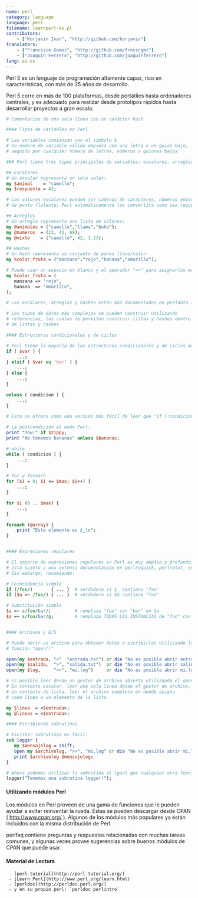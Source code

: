 ```yaml
---
name: perl
category: language
language: perl
filename: learnperl-es.pl
contributors:
    - ["Korjavin Ivan", "http://github.com/korjavin"]
translators:
    - ["Francisco Gomez", "http://github.com/frncscgmz"]
    - ["Joaquín Ferrero", "http://github.com/joaquinferrero"]
lang: es-es
---
```


Perl 5 es un lenguaje de programación altamente capaz, rico en características, con más de 25 años de desarrollo.

Perl 5 corre en más de 100 plataformas, desde portátiles hasta ordenadores centrales, y es adecuado para realizar desde prototipos rápidos hasta desarrollar proyectos a gran escala.

```perl
# Comentarios de una sola línea con un carácter hash

#### Tipos de variables en Perl

# Las variables comienzan con el símbolo $
# Un nombre de variable válido empieza con una letra o un guión bajo,
# seguido por cualquier número de letras, números o guiones bajos

### Perl tiene tres tipos principales de variables: escalares, arreglos y hashes

## Escalares
# Un escalar representa un solo valor:
my $animal    = "camello";
my $respuesta = 42;

# Los valores escalares pueden ser cadenas de caracteres, números enteros o 
# de punto flotante; Perl automáticamente los convertirá como sea requerido

## Arreglos
# Un arreglo representa una lista de valores:
my @animales = ("camello","llama","buho"};
my @numeros  = (23, 42, 69);
my @mixto    = ("camello", 42, 1.23);

## Hashes
# Un hash representa un conjunto de pares llave/valor:
my %color_fruta = ("manzana","rojo","banana","amarillo");

# Puede usar un espacio en blanco y el operador "=>" para asignarlos más fácilmente
my %color_fruta = (
   manzana => "rojo",
   banana  => "amarillo",
);

# Los escalares, arreglos y hashes están más documentados en perldata (perldoc perldata)

# Los tipos de datos más complejos se pueden construir utilizando 
# referencias, las cuales le permiten construir listas y hashes dentro
# de listas y hashes

#### Estructuras condicionales y de ciclos

# Perl tiene la mayoría de las estructuras condicionales y de ciclos más comunes
if ( $var ) {
    ...;
} elsif ( $var eq 'bar' ) { 
    ...;
} else {
    ...;
}

unless ( condicion ) {
    ...;
}

# Esto se ofrece como una versión más fácil de leer que "if (!condición)"

# La postcondición al modo Perl:
print "Yow!" if $zippy;
print "No tenemos bananas" unless $bananas;

# while
while ( condicion ) {
    ...;
}

# for y foreach
for ($i = 0; $i <= $max; $i++) {
    ...;
}

for $i (0 .. $max) {
    ...;
}

foreach (@array) {
    print "Este elemento es $_\n";
}


#### Expresiones regulares

# El soporte de expresiones regulares en Perl es muy amplio y profundo, y 
# está sujeto a una extensa documentación en perlrequick, perlretut, entre otros.
# Sin embargo, resumiendo:

# Coincidencia simple
if (/foo/)       { ... }  # verdadero si $_ contiene "foo"
if ($a =~ /foo/) { ... }  # verdadero si $a contiene "foo"

# Substitución simple
$a =~ s/foo/bar/;         # remplaza "foo" con "bar" en $a
$a =~ s/foo/bar/g;        # remplaza TODAS LAS INSTANCIAS de "foo" con "bar" en $a


#### Archivos y E/S

# Puede abrir un archivo para obtener datos o escribirlos utilizando la 
# función "open()"

open(my $entrada, "<"  "entrada.txt") or die "No es posible abrir entrada.txt: $!";
open(my $salida,  ">", "salida.txt")  or die "No es posible abrir salida.txt: $!";
open(my $log,     ">>", "mi.log")     or die "No es posible abrir mi.log: $!";

# Es posible leer desde un gestor de archivo abierto utilizando el operador "<>".
# En contexto escalar, leer una sola línea desde el gestor de archivo, y
# en contexto de lista, leer el archivo completo en donde asigna 
# cada línea a un elemento de la lista

my $linea  = <$entrada>;
my @lineas = <$entrada>;

#### Escribiendo subrutinas

# Escribir subrutinas es fácil:
sub logger {
   my $mensajelog = shift;
   open my $archivolog, ">>", "mi.log" or die "No es posible abrir mi.log: $!";
   print $archivolog $mensajelog;
}

# Ahora podemos utilizar la subrutina al igual que cualquier otra función incorporada:
logger("Tenemos una subrutina logger!");

```

#### Utilizando módulos Perl

Los módulos en Perl proveen de una gama de funciones que le pueden ayudar a evitar reinventar la rueda. Éstas se pueden  descargar desde CPAN ( http://www.cpan.org/ ). Algunos de los módulos más populares ya están incluidos con la misma distribución de Perl.

perlfaq contiene preguntas y respuestas relacionadas con muchas tareas comunes, y algunas veces provee sugerencias sobre buenos módulos de CPAN que puede usar.

#### Material de Lectura

     - [perl-tutorial](http://perl-tutorial.org/)
     - [Learn Perl](http://www.perl.org/learn.html)
     - [perldoc](http://perldoc.perl.org/)
     - y en su propio perl: `perldoc perlintro`
